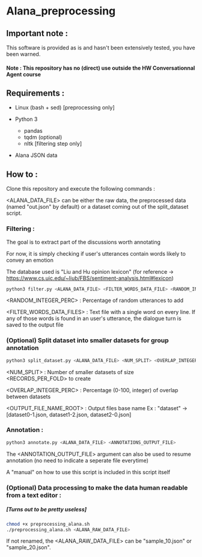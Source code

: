 # Alana_preprocessing

## Important note : 
  This software is provided as is and hasn't been extensively tested, you have been warned.
  
#### Note : This repository has no (direct) use outside the HW Conversationnal Agent course


## Requirements :
  * Linux (bash + sed) [preprocessing only]
  
  * Python 3
     * pandas
     * tqdm (optional)
     * nltk [filtering step only]
     
  * Alana JSON data
     
  
  
##  How to : 

Clone this repository and execute the following commands :

<ALANA_DATA_FILE> can be either the raw data, the preprocessed data (named "out.json" by default) or a dataset coming out of the split_dataset script.


### Filtering :
The goal is to extract part of the discussions worth annotating

For now, it is simply checking if user's utterances contain words likely to convey an emotion

The database used is "Liu and Hu opinion lexicon" (for reference -> https://www.cs.uic.edu/~liub/FBS/sentiment-analysis.html#lexicon)

```bash
python3 filter.py <ALANA_DATA_FILE> <FILTER_WORDS_DATA_FILE> <RANDOM_INTEGER_PERC> <FILTERED_DATA_OUTPUT_FILE>
```
<RANDOM_INTEGER_PERC> : Percentage of random utterances to add 

<FILTER_WORDS_DATA_FILES> : Text file with a single word on every line. If any of those words is found in an user's utterance, the dialogue turn is saved to the output file


### (Optional) Split dataset into smaller datasets for group annotation

```bash
python3 split_dataset.py <ALANA_DATA_FILE> <NUM_SPLIT> <OVERLAP_INTEGER_PERC> <RECORDS_PER_FOLD> <OUTPUT_FILE_NAME_ROOT>
```

<NUM_SPLIT> : Number of smaller datasets of size <RECORDS_PER_FOLD> to create

<OVERLAP_INTEGER_PERC> : Percentage (0-100, integer) of overlap between datasets

<OUTPUT_FILE_NAME_ROOT> : Output files base name
Ex : "dataset" -> [dataset0-1.json, dataset1-2.json, dataset2-0.json]


### Annotation :
```bash
python3 annotate.py <ALANA_DATA_FILE> <ANNOTATIONS_OUTPUT_FILE>
```

The <ANNOTATION_OUTPUT_FILE> argument can also be used to resume annotation (no need to indicate a seperate file everytime)

A "manual" on how to use this script is included in this script itself


### (Optional) Data processing to make the data human readable from a text editor : 
##### [Turns out to be pretty useless]

```bash
chmod +x preprocessing_alana.sh
./preprocessing_alana.sh <ALANA_RAW_DATA_FILE>
```

If not renamed, the <ALANA_RAW_DATA_FILE> can be "sample_10.json" or "sample_20.json".
